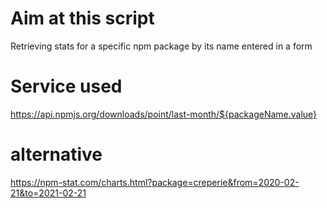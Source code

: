 # Aim at this script
Retrieving stats for a specific npm package by its name entered in a form

# Service used
https://api.npmjs.org/downloads/point/last-month/${packageName.value}

# alternative
https://npm-stat.com/charts.html?package=creperie&from=2020-02-21&to=2021-02-21